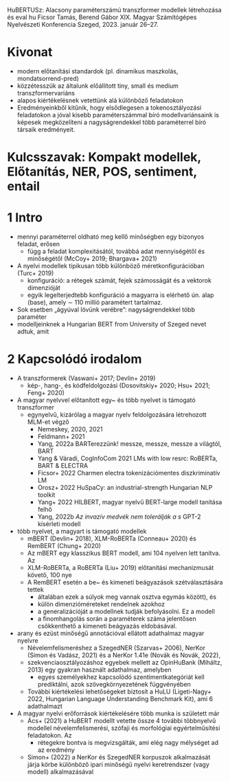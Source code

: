 HuBERTUSz: Alacsony paraméterszámú transzformer modellek létrehozása és eval hu
Ficsor Tamás, Berend Gábor
XIX. Magyar Számítógépes Nyelvészeti Konferencia Szeged, 2023. január 26–27.

# Kivonat 

* modern előtanítási standardok (pl. dinamikus maszkolás, mondatsorrend-pred)
* közzétesszük az általunk előállított tiny, small és medium
  transzformervariáns
* alapos kiértékelésnek vetettünk alá különböző feladatokon
* Eredményeinkből kitűnik, hogy elsődlegesen a tokenosztályozási feladatokon a
  jóval kisebb paraméterszámmal bíró modellvariánsaink is képesek megközelíteni
  a nagyságrendekkel több paraméterrel bíró társaik eredményeit.

# Kulcsszavak: Kompakt modellek, Előtanítás, NER, POS, sentiment, entail

# 1 Intro

* mennyi paraméterrel oldható meg kellő minőségben egy bizonyos feladat, erősen
  * függ a feladat komplexitásától, továbbá adat mennyiségétől és minőségétől
    (McCoy+ 2019; Bhargava+ 2021)
* A nyelvi modellek tipikusan több különböző méretkonfigurációban (Turc+ 2019)
  * konfiguráció: a rétegek számát, fejek számosságát és a vektorok dimenzióját
  * egyik legelterjedtebb konfiguráció a magyarra is elérhető ún. alap (base),
    amely ∼ 110 millió paramétert tartalmaz.
* Sok esetben „ágyúval lövünk verébre”: nagyságrendekkel több paraméter
* modelljeinknek a Hungarian BERT from University of Szeged nevet adtuk, amit

# 2 Kapcsolódó irodalom

* A transzformerek (Vaswani+ 2017; Devlin+ 2019)
  * kép-, hang-, és kódfeldolgozási (Dosovitskiy+ 2020; Hsu+ 2021; Feng+ 2020)
* A magyar nyelvvel előtanított egy~ és több nyelvet is támogató transzformer
  * egynyelvű, kizárólag a magyar nyelv feldolgozására létrehozott MLM-et végző
    * Nemeskey, 2020, 2021
    * Feldmann+ 2021
    * Yang, 2022a BARTerezzünk! messze, messze, messze a világtól, BART
    * Yang & Váradi, CogInfoCom 2021 LMs with low resrc: RoBERTa, BART &
      ELECTRA 
    * Ficsor+ 2022 Charmen electra tokenizációmentes diszkriminatív LM
    * Orosz+ 2022 HuSpaCy: an industrial-strength Hungarian NLP toolkit
    * Yang+ 2022 HILBERT, magyar nyelvű BERT-large modell tanítása felhő
    * Yang, 2022b _Az invazív medvék nem tolerálják a s_ GPT-2 kísérleti modell
* több nyelvet, a magyart is támogató modellek
  * mBERT (Devlin+ 2018), XLM-RoBERTa (Conneau+ 2020) és RemBERT (Chung+ 2020)
  * Az mBERT egy klasszikus BERT modell, ami 104 nyelven lett tanítva. Az
  * XLM-RoBERTa, a RoBERTa (Liu+ 2019) előtanítási mechanizmusát követő, 100
    nye
  * A RemBERT esetén a be~ és kimeneti beágyazások szétválasztására tettek
    * általában ezek a súlyok meg vannak osztva egymás között), és
    * külön dimenzióméreteket rendelnek azokhoz
    * a generalizációját a modellnek tudják befolyásolni. Ez a modell
    * a finomhangolás során a paraméterek száma jelentősen csökkenthető a
      kimeneti beágyazás eldobásával.
* arany és ezüst minőségű annotációval ellátott adathalmaz magyar nyelvre
  * Névelemfelismeréshez a SzegedNER (Szarvas+ 2006), NerKor (Simon és Vadász,
    2021) és a NerKor 1.41e (Novák és Novák, 2022),
  * szekvenciaosztályozáshoz egyebek mellett az OpinHuBank (Miháltz, 2013) egy
    gyakran használt adathalmaz, amelyben
    * egyes személyekhez kapcsolódó szentimentkategóriát kell prediktálni, azok
      szövegkörnyezetének függvényében
  * További kiértékelési lehetőségeket biztosít a HuLU (Ligeti-Nagy+ 2022,
    Hungarian Language Understanding Benchmark Kit), ami 6 adathalmazt
* A magyar nyelvi erőforrások kiértékelésére több munka is született már
  * Ács+ (2021) a HuBERT modellt vetette össze 4 további többnyelvű modellel
    névelemfelismerési, szófaji és morfológiai egyértelműsítési feladatokon. Az
    * rétegekre bontva is megvizsgálták, ami elég nagy mélységet ad az eredmény
  * Simon+ (2022) a NerKor és SzegedNER korpuszok alkalmazását járja körbe
    különböző ipari minőségű nyelvi keretrendszer (vagy modell) alkalmazásával
